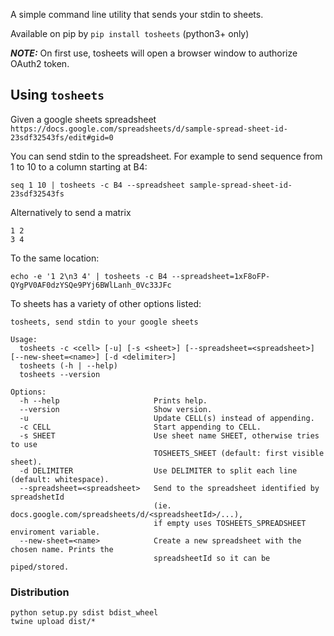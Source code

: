 A simple command line utility that sends your stdin to sheets.

Available on pip by `pip install tosheets` (python3+ only)

***NOTE:***  On first use, tosheets will open a browser window to authorize OAuth2 token.
## Using `tosheets`

Given a google sheets spreadsheet `https://docs.google.com/spreadsheets/d/sample-spread-sheet-id-23sdf32543fs/edit#gid=0`

You can send stdin to the spreadsheet. For example to send sequence from 1 to 10 to a column starting at B4:

```
seq 1 10 | tosheets -c B4 --spreadsheet sample-spread-sheet-id-23sdf32543fs
```

Alternatively to send a matrix 

```
1 2
3 4
```
To the same location:

```
echo -e '1 2\n3 4' | tosheets -c B4 --spreadsheet=1xF8oFP-QYgPV0AF0dzYSQe9PYj6BWlLanh_0Vc33JFc
```


To sheets has a variety of other options listed:
```
tosheets, send stdin to your google sheets

Usage:
  tosheets -c <cell> [-u] [-s <sheet>] [--spreadsheet=<spreadsheet>] [--new-sheet=<name>] [-d <delimiter>]
  tosheets (-h | --help)
  tosheets --version

Options:
  -h --help                     Prints help.
  --version                     Show version.
  -u                            Update CELL(s) instead of appending.
  -c CELL                       Start appending to CELL.
  -s SHEET                      Use sheet name SHEET, otherwise tries to use
                                TOSHEETS_SHEET (default: first visible sheet).
  -d DELIMITER                  Use DELIMITER to split each line (default: whitespace).
  --spreadsheet=<spreadsheet>   Send to the spreadsheet identified by spreadshetId
                                (ie. docs.google.com/spreadsheets/d/<spreadsheetId>/...),
                                if empty uses TOSHEETS_SPREADSHEET enviroment variable.                              
  --new-sheet=<name>            Create a new spreadsheet with the chosen name. Prints the
                                spreadsheetId so it can be piped/stored.
```

### Distribution
```
python setup.py sdist bdist_wheel
twine upload dist/*
```
